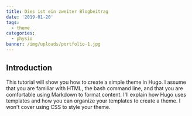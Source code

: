 ```yaml
---
title: Dies ist ein zweiter Blogbeitrag
date: '2019-01-20'
tags:
  - theme
categories:
  - physio
banner: /img/uploads/portfolio-1.jpg
---
```


## Introduction

This tutorial will show you how to create a simple theme in Hugo. I assume that you are familiar with HTML, the bash command line, and that you are comfortable using Markdown to format content. I'll explain how Hugo uses templates and how you can organize your templates to create a theme. I won't cover using CSS to style your theme.
